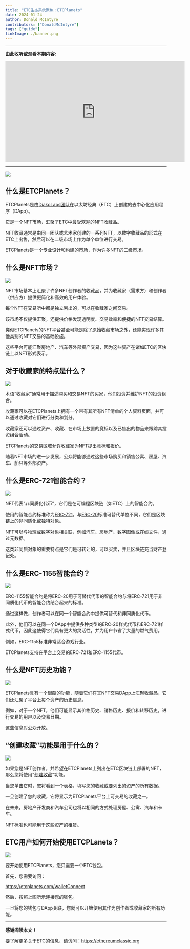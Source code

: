 ```yaml
---
title: "ETC生态系统聚焦：ETCPlanets"
date: 2024-01-24
author: Donald McIntyre
contributors: ["DonaldMcIntyre"]
tags: ["guide"]
linkImage: ./banner.png
---
```


---
**由此收听或观看本期内容:**

<iframe width="560" height="315" src="https://www.youtube.com/embed/onfa9_z2G00?si=4k-jJRNKQDyaN8Wi" title="YouTube video player" frameborder="0" allow="accelerometer; autoplay; clipboard-write; encrypted-media; gyroscope; picture-in-picture; web-share" allowfullscreen></iframe>

---

![](./banner.png)

## 什么是ETCPlanets？

ETCPlanets是由[DiakoLabs团队](https://diakolabs.org/)在以太坊经典（ETC）上创建的去中心化应用程序（DApp）。

它是一个NFT市场，汇聚了ETC中最受欢迎的NFT收藏品。

NFT收藏通常是由同一团队或艺术家创建的一系列NFT，以数字收藏品的形式在ETC上出售，然后可以在二级市场上作为单个单位进行交易。

ETCPlanets是一个专业设计和构建的市场，作为许多NFT的二级市场。

## 什么是NFT市场？

![](./1.png)

NFT市场基本上汇聚了许多NFT创作者的收藏品，并为收藏家（需求方）和创作者（供应方）提供更简化和高效的用户体验。

每个NFT在交易所中都是独立列出的，可以在收藏家之间交易。

该市场不仅提供汇聚，还提供价格发现透明度、交易效率和便捷的NFT交易结算。

类似ETCPlanets的NFT平台甚至可能是除了原始收藏市场之外，还能实现许多其他类别的NFT交易的基础设施。

这些平台可能汇聚房地产、汽车等外部资产交易，因为这些资产在诸如ETC的区块链上以NFT形式表示。

## 对于收藏家的特点是什么？

![](./2.png)

术语“收藏家”通常用于描述购买和交易NFT的买家，他们投资并维护NFT的投资组合。

收藏家可以在ETCPlanets上拥有一个带有其所有NFT清单的个人资料页面，并可以通过收藏对它们进行分类和划分。

收藏家还可以通过资产、收藏、在市场上放置的竞标以及已售出的物品来跟踪其投资组合活动。

ETCPlanets的交易区域允许收藏家为NFT提出竞标和报价。

随着NFT市场的进一步发展，公众将能够通过这些市场购买和销售公寓、房屋、汽车、船只等外部资产。

## 什么是ERC-721智能合约？

![](./3.png)

NFT代表“非同质化代币”，它们是在可编程区块链（如ETC）上的智能合约。

使用的智能合约标准称为[ERC-721](https://ethereumclassic.org/blog/2023-09-21-ethereum-classic-course-35-non-fungible-tokens-nfts)。与[ERC-20](https://ethereumclassic.org/blog/2023-06-08-ethereum-classic-course-25-what-are-erc-20-tokens)标准可替代单位不同，它们是区块链上的非同质化或独特对象。

NFT可以与物理或数字对象相关联，例如汽车、房地产、数字图像或在线文件，通过元数据。

这类非同质对象的重要特点是它们是可转让的，可以买卖，并且区块链充当财产登记处。

## 什么是ERC-1155智能合约？

![](./4.png)

ERC-1155智能合约是将ERC-20用于可替代代币的智能合约与将ERC-721用于非同质化代币的智能合约结合起来的标准。

通过这样做，创作者可以在同一个智能合约中提供可替代和非同质化代币。

此外，他们可以在同一个DApp中提供多种类型的ERC-20样式代币和ERC-721样式代币，因此这使得它们具有更大的灵活性，并为用户节省了大量的燃气费用。

例如，ERC-1155标准非常适合游戏行业。

ETCPlanets支持在平台上交易的ERC-721和ERC-1155代币。

## 什么是NFT历史功能？

![](./5.png)

ETCPlanets具有一个很酷的功能，随着它们在其NFT交易DApp上汇聚收藏品，它们还汇聚了平台上每个资产的历史信息。

例如，对于一个NFT，他们可能显示其价格历史、销售历史、报价和转移历史，进行交易的用户以及交易日期。

这些信息对公众开放。

## “创建收藏”功能是用于什么的？

![](./6.png)

如果您是NFT创作者，并希望在ETCPlanets上列出在ETC区块链上部署的NFT，那么您将使用“[创建收藏](https://etcplanets.com/collection/create)”功能。

当您单击它时，您将看到一个表格，填写您的收藏或要列出的资产的所有数据。

一旦创建了您的收藏，它将显示为ETCPlanets平台上可交易的收藏之一。

在未来，房地产开发商和汽车公司也将以相同的方式处理房屋、公寓、汽车和卡车。

NFT标准也可能用于这些资产的租赁。

## ETC用户如何开始使用ETCPLanets？

![](./7.png)

要开始使用ETCPlanets，您只需要一个ETC钱包。

首先，您需要访问：

https://etcplanets.com/walletConnect

然后，按照上图所示连接您的钱包。

一旦将您的钱包与DApp关联，您就可以开始使用其作为创作者或收藏家的所有功能。

---

**感谢阅读本文！**

要了解更多关于ETC的信息，请访问：https://ethereumclassic.org
